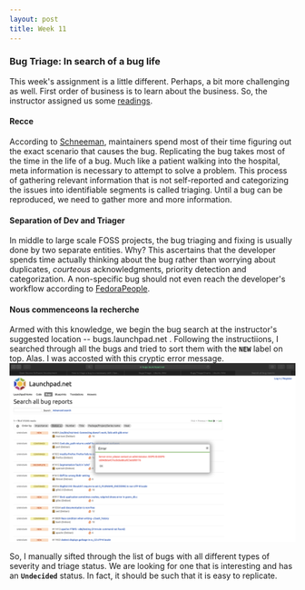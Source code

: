 ```yaml
---
layout: post
title: Week 11
---
```


### Bug Triage: In search of a bug life
This week's assignment is a little different. Perhaps, a bit more challenging as well. First order of business is to learn about the business. So, the instructor assigned us some [readings]().

#### Recce
According to [Schneeman](), maintainers spend most of their time figuring out the exact scenario that causes the bug. Replicating the bug takes most of the time in the life of a bug. Much like a patient walking into the hospital, meta information is necessary to attempt to solve a problem. This process of gathering relevant information that is not self-reported and categorizing the issues into identifiable segments is called triaging. Until a bug can be reproduced, we need to gather more and more information. 

#### Separation of Dev and Triager
In middle to large scale FOSS projects, the bug triaging and fixing is usually done by two separate entities. Why? This ascertains that the developer spends time actually thinking about the bug rather than worrying about duplicates, *courteous* acknowledgments, priority detection and categorization. A non-specific bug should not even reach the developer's workflow according to [FedoraPeople](https://quaid.fedorapeople.org/TOS/Practical_Open_Source_Software_Exploration/html/sn-Debugging_the_Code-Bug_Triage.html). 

#### Nous commenceons la recherche 
Armed with this knowledge, we begin the bug search at the instructor's suggested location -- bugs.launchpad.net . Following the instructiions, I searched through all the bugs and tried to sort them with the **`NEW`** label on top. Alas. I was accosted with this cryptic error message. ![Error](../images/bugTriage.png)

So, I manually sifted through the list of bugs with all different types of severity and triage status. We are looking for one that is interesting and has an **`Undecided`** status. In fact, it should be such that it is easy to replicate. 